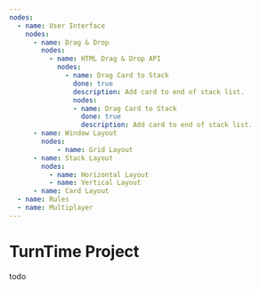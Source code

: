 ```yaml
---
nodes:
  - name: User Interface
    nodes:
      - name: Drag & Drop
        nodes:
          - name: HTML Drag & Drop API
            nodes:
              - name: Drag Card to Stack
                done: true
                description: Add card to end of stack list.
                nodes:
                - name: Drag Card to Stack
                  done: true
                  description: Add card to end of stack list.
      - name: Window Layout
        nodes:
            - name: Grid Layout
      - name: Stack Layout
        nodes:
          - name: Horizontal Layout
          - name: Vertical Layout
      - name: Card Layout
  - name: Rules
  - name: Multiplayer
---
```


# TurnTime Project

todo
